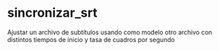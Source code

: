 # sincronizar_srt
Ajustar un archivo de subtítulos usando como modelo otro archivo con distintos tiempos de inicio y tasa de cuadros por segundo 
